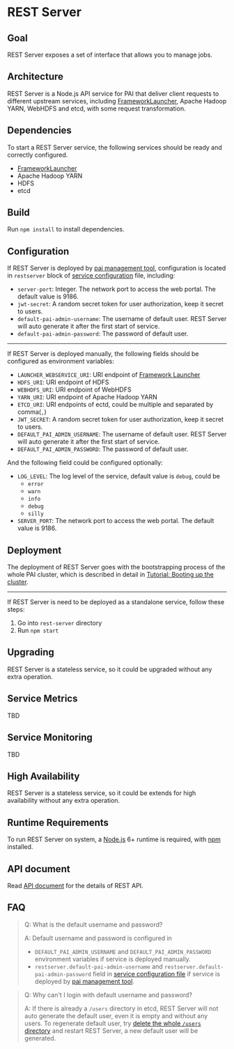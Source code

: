 <!--
  Copyright (c) Microsoft Corporation
  All rights reserved.

  MIT License

  Permission is hereby granted, free of charge, to any person obtaining a copy of this software and associated
  documentation files (the "Software"), to deal in the Software without restriction, including without limitation
  the rights to use, copy, modify, merge, publish, distribute, sublicense, and/or sell copies of the Software, and
  to permit persons to whom the Software is furnished to do so, subject to the following conditions:
  The above copyright notice and this permission notice shall be included in all copies or substantial portions of the Software.

  THE SOFTWARE IS PROVIDED *AS IS*, WITHOUT WARRANTY OF ANY KIND, EXPRESS OR IMPLIED, INCLUDING
  BUT NOT LIMITED TO THE WARRANTIES OF MERCHANTABILITY, FITNESS FOR A PARTICULAR PURPOSE AND
  NONINFRINGEMENT. IN NO EVENT SHALL THE AUTHORS OR COPYRIGHT HOLDERS BE LIABLE FOR ANY CLAIM,
  DAMAGES OR OTHER LIABILITY, WHETHER IN AN ACTION OF CONTRACT, TORT OR OTHERWISE, ARISING FROM,
  OUT OF OR IN CONNECTION WITH THE SOFTWARE OR THE USE OR OTHER DEALINGS IN THE SOFTWARE.
-->


# REST Server

## Goal

REST Server exposes a set of interface that allows you to manage jobs.

## Architecture

REST Server is a Node.js API service for PAI that deliver client requests to different upstream
services, including [FrameworkLauncher](../../src/frameworklauncher), Apache Hadoop YARN, WebHDFS and
etcd, with some request transformation.

## Dependencies

To start a REST Server service, the following services should be ready and correctly configured.

* [FrameworkLauncher](../../src/frameworklauncher)
* Apache Hadoop YARN
* HDFS
* etcd

## Build

Run `npm install` to install dependencies.

## Configuration

If REST Server is deployed by [pai management tool][pai-management], configuration is located in
`restserver` block of [service configuration][service-configuration] file, including:

* `server-port`: Integer. The network port to access the web portal. The default value is 9186.
* `jwt-secret`: A random secret token for user authorization, keep it secret to users.
* `default-pai-admin-username`: The username of default user. REST Server will auto generate it
  after the first start of service.
* `default-pai-admin-password`: The password of default user.

---

If REST Server is deployed manually, the following fields should be configured as environment
variables:

* `LAUNCHER_WEBSERVICE_URI`: URI endpoint of [Framework Launcher](../../src/frameworklauncher)
* `HDFS_URI`: URI endpoint of HDFS
* `WEBHDFS_URI`: URI endpoint of WebHDFS
* `YARN_URI`: URI endpoint of Apache Hadoop YARN
* `ETCD_URI`: URI endpoints of ectd, could be multiple and separated by comma(`,`)
* `JWT_SECRET`: A random secret token for user authorization, keep it secret to users.
* `DEFAULT_PAI_ADMIN_USERNAME`: The username of default user. REST Server will auto generate it
  after the first start of service.
* `DEFAULT_PAI_ADMIN_PASSWORD`: The password of default user.

And the following field could be configured optionally:

* `LOG_LEVEL`: The log level of the service, default value is `debug`, could be
    * `error`
    * `warn`
    * `info`
    * `debug`
    * `silly`
* `SERVER_PORT`: The network port to access the web portal. The default value is 9186.

## Deployment

The deployment of REST Server goes with the bootstrapping process of the whole PAI cluster, which is described in detail in [Tutorial: Booting up the cluster](../pai-management/doc/cluster-bootup.md).

---

If REST Server is need to be deployed as a standalone service, follow these steps:

1. Go into `rest-server` directory
2. Run `npm start`

## Upgrading

REST Server is a stateless service, so it could be upgraded without any extra operation.

## Service Metrics

TBD

## Service Monitoring

TBD

## High Availability

REST Server is a stateless service, so it could be extends for high availability without any extra operation.

## Runtime Requirements

To run REST Server on system, a [Node.js](https://nodejs.org) 6+ runtime is required, with [npm](https://www.npmjs.com/) installed.

## API document

Read [API document](./API.md) for the details of REST API.

## FAQ

> Q: What is the default username and password?
>
> A: Default username and password is configured in
>  - `DEFAULT_PAI_ADMIN_USERNAME` and `DEFAULT_PAI_ADMIN_PASSWORD` environment variables
>    if service is deployed manually.
>  - `restserver.default-pai-admin-username` and `restserver.default-pai-admin-password` field
>    in [service configuration file][service-configuration]
>    if service is deployed by [pai management tool][pai-management].

> Q: Why can't I login with default username and password?
>
> A: If there is already a `/users` directory in etcd, REST Server will not auto generate
>    the default user, even it is empty and without any users. To regenerate default user,
>    try [delete the whole `/users` directory](https://coreos.com/etcd/docs/latest/v2/api.html#deleting-a-directory)
>    and restart REST Server, a new default user will be generated.


[pai-management]: ../pai-management
[service-configuration]: ../../cluster-configuration/services-configuration.yaml
